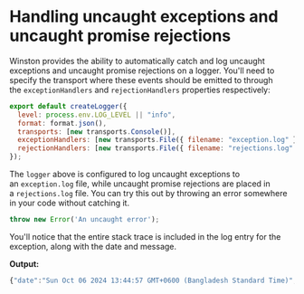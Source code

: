 # Handling uncaught exceptions and uncaught promise rejections

Winston provides the ability to automatically catch and log uncaught exceptions and uncaught promise rejections on a logger. You'll need to specify the transport where these events should be emitted to through the `exceptionHandlers` and `rejectionHandlers` properties respectively:

```jsx
export default createLogger({
  level: process.env.LOG_LEVEL || "info",
  format: format.json(),
  transports: [new transports.Console()],
  exceptionHandlers: [new transports.File({ filename: "exception.log" })],
  rejectionHandlers: [new transports.File({ filename: "rejections.log" })],
});
```

The `logger` above is configured to log uncaught exceptions to an `exception.log` file, while uncaught promise rejections are placed in a `rejections.log` file. You can try this out by throwing an error somewhere in your code without catching it.

```jsx
throw new Error('An uncaught error');
```

You'll notice that the entire stack trace is included in the log entry for the exception, along with the date and message.

**Output:**

```jsx
{"date":"Sun Oct 06 2024 13:44:57 GMT+0600 (Bangladesh Standard Time)","error":{},"exception":true,"level":"error","message":"uncaughtException: An uncaught error\nError: An uncaught error\n    at Object.<anonymous> (E:\\Coding Practice\\Learn Express\\index.ts:21:7)\n    at Module._compile (node:internal/modules/cjs/loader:1469:14)\n    at Module.m._compile (E:\\Coding Practice\\Learn Express\\node_modules\\ts-node\\src\\index.ts:1618:23)\n    at Module._extensions..js (node:internal/modules/cjs/loader:1548:10)\n    at Object.require.extensions.<computed> [as .ts] (E:\\Coding Practice\\Learn Express\\node_modules\\ts-node\\src\\index.ts:1621:12)\n    at Module.load (node:internal/modules/cjs/loader:1288:32)\n    at Function.Module._load (node:internal/modules/cjs/loader:1104:12)\n    at Function.executeUserEntryPoint [as runMain] (node:internal/modules/run_main:174:12)\n    at phase4 (E:\\Coding Practice\\Learn Express\\node_modules\\ts-node\\src\\bin.ts:649:14)\n    at bootstrap (E:\\Coding Practice\\Learn Express\\node_modules\\ts-node\\src\\bin.ts:95:10)","os":{"loadavg":[0,0,0],"uptime":13814.984},"process":{"argv":["E:\\Coding Practice\\Learn Express\\node_modules\\ts-node\\dist\\bin.js","E:\\Coding Practice\\Learn Express\\index.ts"],"cwd":"E:\\Coding Practice\\Learn Express","execPath":"C:\\Program Files\\nodejs\\node.exe","gid":null,"memoryUsage":{"arrayBuffers":4645855,"external":7528969,"heapTotal":151392256,"heapUsed":122243240,"rss":188936192},"pid":25208,"uid":null,"version":"v20.17.0"},"stack":"Error: An uncaught error\n    at Object.<anonymous> (E:\\Coding Practice\\Learn Express\\index.ts:21:7)\n    at Module._compile (node:internal/modules/cjs/loader:1469:14)\n    at Module.m._compile (E:\\Coding Practice\\Learn Express\\node_modules\\ts-node\\src\\index.ts:1618:23)\n    at Module._extensions..js (node:internal/modules/cjs/loader:1548:10)\n    at Object.require.extensions.<computed> [as .ts] (E:\\Coding Practice\\Learn Express\\node_modules\\ts-node\\src\\index.ts:1621:12)\n    at Module.load (node:internal/modules/cjs/loader:1288:32)\n    at Function.Module._load (node:internal/modules/cjs/loader:1104:12)\n    at Function.executeUserEntryPoint [as runMain] (node:internal/modules/run_main:174:12)\n    at phase4 (E:\\Coding Practice\\Learn Express\\node_modules\\ts-node\\src\\bin.ts:649:14)\n    at bootstrap (E:\\Coding Practice\\Learn Express\\node_modules\\ts-node\\src\\bin.ts:95:10)","timestamp":"2024-10-06T07:44:57.207Z","trace":[{"column":7,"file":"E:\\Coding Practice\\Learn Express\\index.ts","function":null,"line":21,"method":null,"native":false},{"column":14,"file":"node:internal/modules/cjs/loader","function":"Module._compile","line":1469,"method":"_compile","native":false},{"column":23,"file":"E:\\Coding Practice\\Learn Express\\node_modules\\ts-node\\src\\index.ts","function":"Module.m._compile","line":1618,"method":"_compile","native":false},{"column":10,"file":"node:internal/modules/cjs/loader","function":"Module._extensions..js","line":1548,"method":".js","native":false},{"column":12,"file":"E:\\Coding Practice\\Learn Express\\node_modules\\ts-node\\src\\index.ts","function":"Object.require.extensions.<computed> [as .ts]","line":1621,"method":"ts]","native":false},{"column":32,"file":"node:internal/modules/cjs/loader","function":"Module.load","line":1288,"method":"load","native":false},{"column":12,"file":"node:internal/modules/cjs/loader","function":"Module._load","line":1104,"method":"_load","native":false},{"column":12,"file":"node:internal/modules/run_main","function":"Function.executeUserEntryPoint [as runMain]","line":174,"method":"executeUserEntryPoint [as runMain]","native":false},{"column":14,"file":"E:\\Coding Practice\\Learn Express\\node_modules\\ts-node\\src\\bin.ts","function":"phase4","line":649,"method":null,"native":false},{"column":10,"file":"E:\\Coding Practice\\Learn Express\\node_modules\\ts-node\\src\\bin.ts","function":"bootstrap","line":95,"method":null,"native":false}]}

```